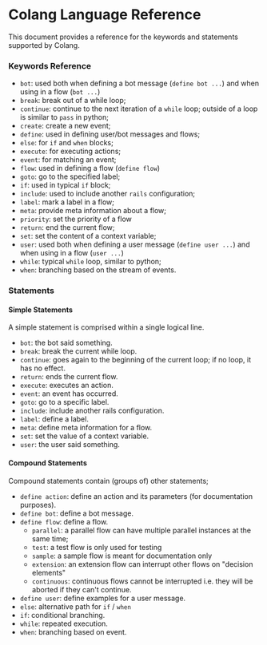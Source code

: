 # Colang Language Reference

This document provides a reference for the keywords and statements supported by Colang.

### Keywords Reference

- `bot`: used both when defining a bot message (`define bot ...`) and when using in a flow (`bot ...`)
- `break`: break out of a while loop;
- `continue`: continue to the next iteration of a `while` loop; outside of a loop is similar to `pass` in python;
- `create`: create a new event;
- `define`: used in defining user/bot messages and flows;
- `else`: for `if` and `when` blocks;
- `execute`: for executing actions;
- `event`: for matching an event;
- `flow`: used in defining a flow (`define flow`)
- `goto`: go to the specified label;
- `if`: used in typical `if` block;
- `include`: used to include another `rails` configuration;
- `label`: mark a label in a flow;
- `meta`: provide meta information about a flow;
- `priority`: set the priority of a flow
- `return`: end the current flow;
- `set`: set the content of a context variable;
- `user`: used both when defining a user message (`define user ...`) and when using in a flow (`user ...`)
- `while`: typical `while` loop, similar to python;
- `when`: branching based on the stream of events.

### Statements

#### Simple Statements

A simple statement is comprised within a single logical line.

- `bot`: the bot said something.
- `break`: break the current while loop.
- `continue`: goes again to the beginning of the current loop; if no loop, it has no effect.
- `return`: ends the current flow.
- `execute`: executes an action.
- `event`: an event has occurred.
- `goto`: go to a specific label.
- `include`: include another rails configuration.
- `label`: define a label.
- `meta`: define meta information for a flow.
- `set`: set the value of a context variable.
- `user`: the user said something.

#### Compound Statements

Compound statements contain (groups of) other statements;

- `define action`: define an action and its parameters (for documentation purposes).
- `define bot`: define a bot message.
- `define flow`: define a flow.
  - `parallel`: a parallel flow can have multiple parallel instances at the same time;
  - `test`: a test flow is only used for testing
  - `sample`: a sample flow is meant for documentation only
  - `extension`: an extension flow can interrupt other flows on "decision elements"
  - `continuous`: continuous flows cannot be interrupted i.e. they will be aborted if they can't continue.
- `define user`: define examples for a user message.
- `else`: alternative path for `if` / `when`
- `if`: conditional branching.
- `while`: repeated execution.
- `when`: branching based on event.
